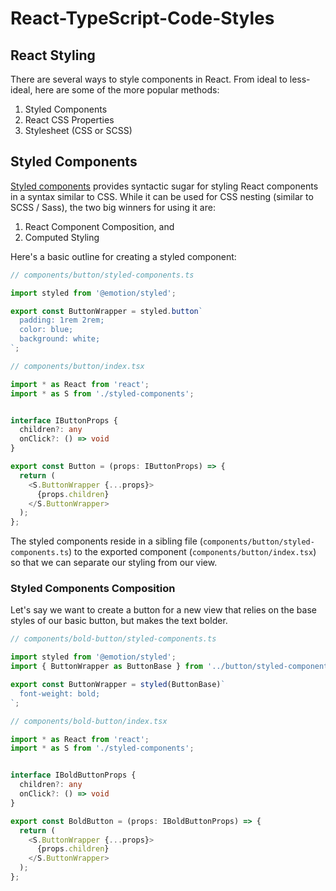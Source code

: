 # React-TypeScript-Code-Styles

## React Styling

There are several ways to style components in React. From ideal to less-ideal, here are some of the more popular methods:

1. Styled Components
1. React CSS Properties
1. Stylesheet (CSS or SCSS)

## Styled Components

[Styled components](https://emotion.sh/docs/styled) provides syntactic sugar for styling React components in a syntax similar to CSS. While it can be used for CSS nesting (similar to SCSS / Sass), the two big winners for using it are:

1. React Component Composition, and
1. Computed Styling


Here's a basic outline for creating a styled component:


```ts
// components/button/styled-components.ts

import styled from '@emotion/styled';

export const ButtonWrapper = styled.button`
  padding: 1rem 2rem;
  color: blue;
  background: white;
`;
```

```ts
// components/button/index.tsx

import * as React from 'react';
import * as S from './styled-components';


interface IButtonProps {
  children?: any
  onClick?: () => void
}

export const Button = (props: IButtonProps) => {
  return (
    <S.ButtonWrapper {...props}>
      {props.children}
    </S.ButtonWrapper>
  );
};
```

The styled components reside in a sibling file (`components/button/styled-components.ts`) to the exported component (`components/button/index.tsx`) so that we can separate our styling from our view.


### Styled Components Composition


Let's say we want to create a button for a new view that relies on the base styles of our basic button, but makes the text bolder.


```ts
// components/bold-button/styled-components.ts

import styled from '@emotion/styled';
import { ButtonWrapper as ButtonBase } from '../button/styled-components.ts';

export const ButtonWrapper = styled(ButtonBase)`
  font-weight: bold;
`;
```

```ts
// components/bold-button/index.tsx

import * as React from 'react';
import * as S from './styled-components';


interface IBoldButtonProps {
  children?: any
  onClick?: () => void
}

export const BoldButton = (props: IBoldButtonProps) => {
  return (
    <S.ButtonWrapper {...props}>
      {props.children}
    </S.ButtonWrapper>
  );
};
```